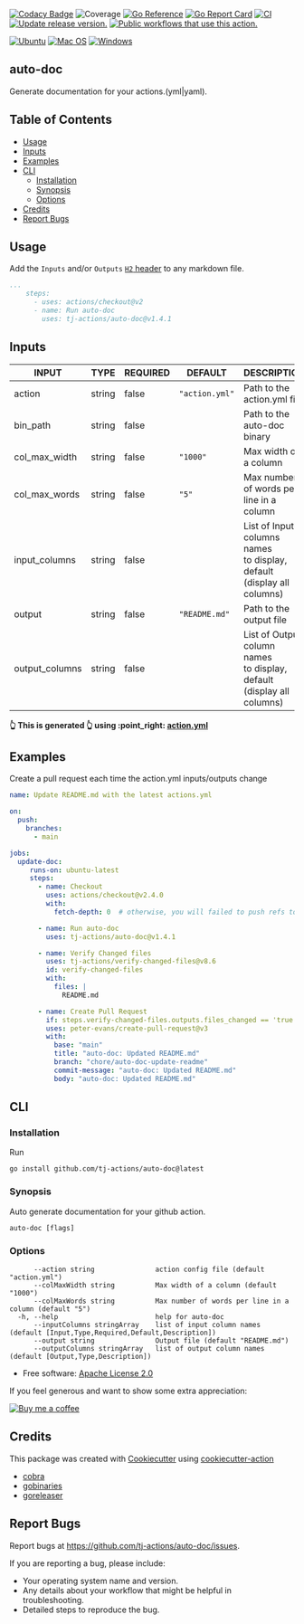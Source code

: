 [![Codacy Badge](https://api.codacy.com/project/badge/Grade/bb5dc10c1d2645c0894fa6774300639b)](https://app.codacy.com/gh/tj-actions/auto-doc?utm_source=github.com\&utm_medium=referral\&utm_content=tj-actions/auto-doc\&utm_campaign=Badge_Grade_Settings)
![Coverage](https://img.shields.io/badge/Coverage-84.4%25-brightgreen)
[![Go Reference](https://pkg.go.dev/badge/github.com/tj-actions/auto-doc.svg)](https://pkg.go.dev/github.com/tj-actions/auto-doc)
[![Go Report Card](https://goreportcard.com/badge/github.com/tj-actions/auto-doc)](https://goreportcard.com/report/github.com/tj-actions/auto-doc)
[![CI](https://github.com/tj-actions/auto-doc/workflows/CI/badge.svg)](https://github.com/tj-actions/auto-doc/actions?query=workflow%3ACI)
[![Update release version.](https://github.com/tj-actions/auto-doc/workflows/Update%20release%20version./badge.svg)](https://github.com/tj-actions/auto-doc/actions?query=workflow%3A%22Update+release+version.%22)
[![Public workflows that use this action.](https://img.shields.io/endpoint?url=https%3A%2F%2Fused-by.vercel.app%2Fapi%2Fgithub-actions%2Fused-by%3Faction%3Dtj-actions%2Fauto-doc%26badge%3Dtrue)](https://github.com/search?o=desc\&q=tj-actions+auto-doc+language%3AYAML\&s=\&type=Code)

[![Ubuntu](https://img.shields.io/badge/Ubuntu-E95420?logo=ubuntu\&logoColor=white)](https://docs.github.com/en/actions/reference/workflow-syntax-for-github-actions#jobsjob_idruns-on)
[![Mac OS](https://img.shields.io/badge/mac%20os-000000?logo=macos\&logoColor=F0F0F0)](https://docs.github.com/en/actions/reference/workflow-syntax-for-github-actions#jobsjob_idruns-on)
[![Windows](https://img.shields.io/badge/Windows-0078D6?logo=windows\&logoColor=white)](https://docs.github.com/en/actions/reference/workflow-syntax-for-github-actions#jobsjob_idruns-on)

## auto-doc

Generate documentation for your actions.(yml|yaml).

## Table of Contents

*   [Usage](#usage)
*   [Inputs](#inputs)
*   [Examples](#examples)
*   [CLI](#cli)
    *   [Installation](#installation)
    *   [Synopsis](#synopsis)
    *   [Options](#options)
*   [Credits](#credits)
*   [Report Bugs](#report-bugs)

## Usage

Add the `Inputs` and/or `Outputs` [`H2` header](https://github.com/adam-p/markdown-here/wiki/Markdown-Cheatsheet#headers) to any markdown file.

```yaml
...
    steps:
      - uses: actions/checkout@v2
      - name: Run auto-doc
        uses: tj-actions/auto-doc@v1.4.1
```

## Inputs

<!-- AUTO-DOC-INPUT:START - Do not remove or modify this section -->

|     INPUT      |  TYPE  | REQUIRED |    DEFAULT     |                                 DESCRIPTION                                 |
|----------------|--------|----------|----------------|-----------------------------------------------------------------------------|
|     action     | string |  false   | `"action.yml"` |                       Path to the action.yml file<br>                       |
|    bin\_path    | string |  false   |                |                       Path to the auto-doc binary<br>                       |
| col\_max\_width  | string |  false   |    `"1000"`    |                          Max width of a column<br>                          |
| col\_max\_words  | string |  false   |     `"5"`      |                 Max number of words per<br>line in a column                 |
| input\_columns  | string |  false   |                | List of Input columns names<br>to display, default (display all<br>columns) |
|     output     | string |  false   | `"README.md"`  |                         Path to the output file<br>                         |
| output\_columns | string |  false   |                | List of Output column names<br>to display, default (display all<br>columns) |

<!-- AUTO-DOC-INPUT:END -->

**👆 This is generated 👆 using :point\_right: [action.yml](./action.yml)**

## Examples

Create a pull request each time the action.yml inputs/outputs change

```yaml
name: Update README.md with the latest actions.yml

on:
  push:
    branches:
      - main

jobs:
  update-doc:
     runs-on: ubuntu-latest
     steps:
       - name: Checkout
         uses: actions/checkout@v2.4.0
         with:
           fetch-depth: 0  # otherwise, you will failed to push refs to dest repo

       - name: Run auto-doc
         uses: tj-actions/auto-doc@v1.4.1

       - name: Verify Changed files
         uses: tj-actions/verify-changed-files@v8.6
         id: verify-changed-files
         with:
           files: |
             README.md

       - name: Create Pull Request
         if: steps.verify-changed-files.outputs.files_changed == 'true'
         uses: peter-evans/create-pull-request@v3
         with:
           base: "main"
           title: "auto-doc: Updated README.md"
           branch: "chore/auto-doc-update-readme"
           commit-message: "auto-doc: Updated README.md"
           body: "auto-doc: Updated README.md"
```

## CLI

### Installation

Run

```shell script
go install github.com/tj-actions/auto-doc@latest
```

### Synopsis

Auto generate documentation for your github action.

    auto-doc [flags]

### Options

          --action string               action config file (default "action.yml")
          --colMaxWidth string          Max width of a column (default "1000")
          --colMaxWords string          Max number of words per line in a column (default "5")
      -h, --help                        help for auto-doc
          --inputColumns stringArray    list of input column names (default [Input,Type,Required,Default,Description])
          --output string               Output file (default "README.md")
          --outputColumns stringArray   list of output column names (default [Output,Type,Description])

*   Free software: [Apache License 2.0](LICENSE)

If you feel generous and want to show some extra appreciation:

[![Buy me a coffee][buymeacoffee-shield]][buymeacoffee]

[buymeacoffee]: https://www.buymeacoffee.com/jackton1

[buymeacoffee-shield]: https://www.buymeacoffee.com/assets/img/custom_images/orange_img.png

## Credits

This package was created with [Cookiecutter](https://github.com/cookiecutter/cookiecutter) using [cookiecutter-action](https://github.com/tj-actions/cookiecutter-action)

*   [cobra](https://github.com/spf13/cobra)
*   [gobinaries](https://github.com/tj/gobinaries)
*   [goreleaser](https://github.com/goreleaser/goreleaser/)

## Report Bugs

Report bugs at https://github.com/tj-actions/auto-doc/issues.

If you are reporting a bug, please include:

*   Your operating system name and version.
*   Any details about your workflow that might be helpful in troubleshooting.
*   Detailed steps to reproduce the bug.
